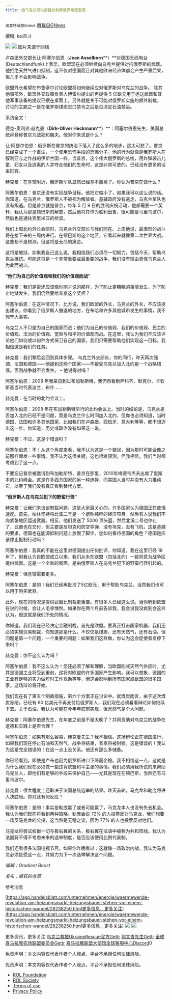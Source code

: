 ```yaml
---
title: 给乌克兰提供武器比制裁俄罗斯更重要
---
```

`澳喜特战旅Gnews` [轉載自GNews](https://gnews.org/zh-hans/2341183/)

撰稿: kai奋斗

![](https://assets.gnews.org/wp-content/uploads/2022/04/model.png)
![](https://assets.gnews.org/wp-content/uploads/2022/04/1-264.jpg)
图片来源于网络

卢森堡外交部长让·阿塞尔伯恩（**Jean Asselborn****）**对德国无线电台(Deutschlandfunk)上表示，欧盟现在必须继续向乌克兰提供对抗俄罗斯的武器。 他拒绝天然气进口抵制，这不仅对德国而且对其他欧洲经济体都会产生严重后果，但几乎不会影响战争。

欧盟外长希望在布鲁塞尔讨论欧盟将如何继续应对俄罗斯对乌克兰的战争。 除其他事项外，欧盟外交政策负责人博雷尔提出的再提供 5 亿欧元用于运送武器和其他军事装备的提议已摆在桌面上，另外就是关于可能对俄罗斯实施的额外制裁。 讨论的主题之一是在俄罗斯煤炭进口禁令之后是否决定石油禁运。

采访全文：

德克-奥利弗·赫克曼（**Dirk-Oliver Heckmann****）**：阿塞尔伯恩先生，美国总统拜登称普京为战犯和屠夫。他对你来说是什么？

让·阿瑟尔伯恩：俄罗斯在普京的统治下落入了这么多的地步，这太可悲了。普京已经变成了一个畜生，一个使用恐怖手段的恐怖分子。他的行为就像是俄罗斯人在叙利亚与之作战的伊斯兰国一样。当普京，这个伟大俄罗斯的总统，用炸弹袭击儿童，妇女以及逃离的人并夺走他们的生命时，这是非常可悲的，已经没有更多的话来形容。

赫克曼：在基辅附近，俄罗斯军队显然已经基本撤离了。你认为普京在做什么？

阿塞尔伯恩：普京还没有实现战争目标。他把它缩小了，如果我可以这么说的话。你知道，在乌克兰，俄罗斯人不被视为解放者。基辅政府没有逃走，乌克兰军队也没有叛逃。但是普京就是普京，每年 5 月 9 日的胜利庆祝活动，他都需要一个奖杯，我认为那是顿巴斯的解放，然后他将其作为胜利出售，很可能是马里乌波尔，然后也是通往克里米亚的桥梁。

我们上周北约外长会晤时，乌克兰外交部长与我们同在。上周他说，最激烈的战斗将在接下来的三周内进行。在顿巴斯的这个地区，它看起来就像第二次世界大战。这些都不是预测，但这将是无尽的痛苦。

这将是地狱，如果我自己这么说，我相信我们必须尽一切努力，包括今天，帮助乌克兰抵抗。可能这将是一个非常重要或最重要的战争，我们没有理由责怪乌克兰人为此而战斗。

**“他们为自己的价值观和我们的价值观而战”**

赫克曼：我们是否还应该像你刚才说的那样，为了防止更糟糕的事情发生，为了防止地狱发生，我们仍然要给普京这个奖杯？

阿塞尔伯恩：在这种情况下，比方说，我们欧盟的外长，乌克兰的外长，不应该提出建议。你看到了俄罗斯人撤退的地方，在布哈和许多其他城市发生的事情，我不想夸大事实。

乌克兰人不只是为自己的国家而战；他们为自己的价值观、我们的价值观、民主的价值观、法治的价值观、宽容与和平的价值观而战。在这里，我认为我们不应该评论他们如何或以何种方式保卫自己的国家。我们只需要帮助他们实现这一目标。我相信这是我们的任务。

赫克曼：我们稍后会回到具体步骤。 乌克兰外交部长，你的同行，昨天再次强调，法国和德国——他提到这两个国家——不接受乌克兰加入北约是一个战略错误。否则战争就不会发生。 – 他说得对吗？

阿塞尔伯恩：2008 年我亲自到过布加勒斯特，我仍然看到萨科齐、默克尔、卡钦斯基当时代表波兰，布什……

赫克曼：在当时的北约会议上。

阿塞尔伯恩：2008 年在布加勒斯特举行的北约会议上。当时的结论是，乌克兰是否加入北约已经不是问题，而是乌克兰什么时间加入北约，但你也必须知道，当时德国、法国和许多其他国家，比如我们在卢森堡、西班牙、意大利等等，都不想迈出这一步。你知道，历史或政治没有如果这一说。

赫克曼：不过，这是个错误吗？

阿塞尔伯恩：不！从这个角度来看，我不认为这是一个错误，因为那时可能会像之前那样爆发一些事情。我不认为这很关键，这也很难预测，但我相信，我们当时都考虑到了这一点。

不要忘记普京被邀请到布加勒斯特，普京在那里，2010年梅德韦杰夫出席了里斯本的北约峰会。这是许多西方国家的另一种选择，而美国人当时并没有大力推动它，以至于我们没有真正看到替代方案。

**“俄罗斯人在乌克兰犯下的野蛮行径”**

赫克曼：让我们来谈谈制裁问题，这是大家最关心的。许多国家认为德国正在放慢速度。首先，柏林坚持将北溪二号是一个据称纯粹的经济项目。然后有人说我们不向紧张地区运送武器。相反，他们发送了 5000 顶头盔，然后北溪二号也停止了，武器也在交付，但主要是反坦克和防空导弹，没有坦克，没有飞机，这是基辅的要求。德国也在能源抵制问题上放慢了脚步。您如何看待德国的角色？德国是应该停止抵制行动吗？

阿塞尔伯恩：我真的不能在这里对德国提出任何批评。你知道，我在这里已经 18 年了，但我认为自欧盟成立以来，我们从未在欧盟（包括北约）一致同意为战争区提供武器。这是一个全新的局面，是由俄罗斯人在乌克兰犯下的野蛮行径引起的。

赫克曼：但基辅需要更多。

阿塞尔伯恩：是的！我们已经再批准了5亿欧元，用于帮助乌克兰，当然我们也可以用于购买武器。

此外，现在的情况是提供武器比制裁更重要。有很多人已经这么说。当你听到欧盟在说的时候，会让人毛骨悚然。如果你在两个月前告诉我，我会说我没疯到会这样认为，但这就是我们所处的情况。

你知道，我们现在已经决定金融制裁，首先是欧盟。要真正打击国家机器，我们还必须实施贸易制裁，你知道那是什么。不仅仅是煤炭，还有天然气，还有石油。但问题是第一个问题，一个重要的问题：如果我们这样做，你认为这会促使普京停下来吗？

赫克曼：你不这么认为吗？

阿塞尔伯恩：我不这么认为！您还必须了解和理解，当欧盟削减天然气供应时，尤其是德国工业将受到重创，这将对欧盟的许多国家产生影响。我可以想象，德国的工业有足够的实力做短时工作救助等等，但这会影响到所有国家或欧盟的很多国家。这场辩论将开始。

我们现在有了第五个制裁措施，第六个方案正在讨论中。就煤炭而言，由于这次煤炭冻结，已经有 80 亿美元不再支付给俄罗斯人，我们现在必须看看辩论如何继续下去。关于石油，我认为可能在今年年底前实现，但天然气是个大问题。

赫克曼：阿塞尔伯恩先生，在年底之前是不是太晚了？共同资助对乌克兰的战争在道德和实践上是否合理？

阿塞尔伯恩：如果有那么容易，赫克曼先生？我不相信。这场辩论正在德国进行，如果我们现在停止石油和天然气，战争将结束，普京将被封锁。这是错误的！我认为这是完全错误的！在这一点上没关系。他还有那么多储备。

你已经看到，即使是卢布也因为俄罗斯进口下降而企稳。我不相信这一点，这就是为什么我们现在必须做一些违背欧盟和平主张的事情。我们必须用我所说的来帮助乌克兰人，即他们有足够的手段来保护自己——尤其是现在在顿巴斯，当然还有马里乌波尔。

赫克曼：很大程度上还取决于法国总统选举的结果。昨天首轮，马克龙和勒庞将进入决胜局。你对此有何反应？

阿塞尔伯恩：是的！事实是勒庞赢了或者可能赢了，马克龙本人也没有失去机会。我认为我们现在将看到两种策略。勒庞会说 72% 的人投票反对马克龙，我们想要一场反马克龙的公投，这当然是无稽之谈，因为 77% 的人也投票反对他们。

马克龙将尝试权衡一切与极右翼的关系，极右翼在法语中被称为共和阵线。我认为法国将不得不考虑未来的选举制度，是否应该使用比例代表制。

我们还看很多法国电视节目。如果你昨晚看过：这就像一场政治内战，我认为马克龙必须接受这一点，并努力为下一次选举解决这个问题。

*编辑：Gradient Boost*

*发布：疯狂的韭菜*

参考消息

[https://app.handelsblatt.com/unternehmen/energie/waermewende-revolution-am-heizungsmarkt-heizungsbauer-stehen-vor-einem-historischen-wandel/28238250.html更多信息，更多关注](https://app.handelsblatt.com/unternehmen/energie/waermewende-revolution-am-heizungsmarkt-heizungsbauer-stehen-vor-einem-historischen-wandel/28238250.html更多信息，更多关注)
![](https://assets.gnews.org/wp-content/uploads/2022/04/TA1.jpg)
![](https://assets.gnews.org/wp-content/uploads/2022/04/model-1.png)



更多资讯，更多关注
[乌克兰救援UkraineRescue官方Gettr](https://gnews.org/zh-hans/2339064/%E4%B9%8C%E5%85%8B%E5%85%B0%E6%95%91%E6%8F%B4UkraineRescue%E5%AE%98%E6%96%B9Gettr)
[郭文贵先生Gettr](https://gnews.org/zh-hans/2339064/%E9%83%AD%E6%96%87%E8%B4%B5%E5%85%88%E7%94%9FGettr)
[全球喜马拉雅农场联盟委员会Gettr](https://gnews.org/zh-hans/2339064/%E5%85%A8%E7%90%83%E5%96%9C%E9%A9%AC%E6%8B%89%E9%9B%85%E5%86%9C%E5%9C%BA%E8%81%94%E7%9B%9F%E5%A7%94%E5%91%98%E4%BC%9AGettr)
[喜马拉雅联盟大使馆全球客服中心Discord](https://gnews.org/zh-hans/2339064/%E5%96%9C%E9%A9%AC%E6%8B%89%E9%9B%85%E8%81%94%E7%9B%9F%E5%A4%A7%E4%BD%BF%E9%A6%86%E5%85%A8%E7%90%83%E5%AE%A2%E6%9C%8D%E4%B8%AD%E5%BF%83Discord)0

免责声明：本文内容仅代表作者个人观点，平台不承担任何法律风险。

 

免责声明：本文内容仅代表作者个人观点，平台不承担任何法律风险。

- [ROL Foundation](https://rolfoundation.org/)
- [ROL Society](https://rolsociety.org/)
- [Terms of use](https://gnews.org/terms-of-use-3/)
- [Privacy Policy](https://gnews.org/privacy-policy/)
